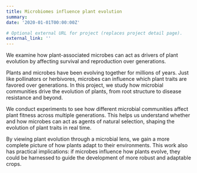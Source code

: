 ```yaml
---
title: Microbiomes influence plant evolution
summary: 
date: '2020-01-01T00:00:00Z'

# Optional external URL for project (replaces project detail page).
external_link: ''
---
```


We examine how plant-associated microbes can act as drivers of plant evolution by affecting survival and reproduction over generations.

<!--more-->

Plants and microbes have been evolving together for millions of years. Just like pollinators or herbivores, microbes can influence which plant traits are favored over generations. In this project, we study how microbial communities drive the evolution of plants, from root structure to disease resistance and beyond.

We conduct experiments to see how different microbial communities affect plant fitness across multiple generations. This helps us understand whether and how microbes can act as agents of natural selection, shaping the evolution of plant traits in real time.

By viewing plant evolution through a microbial lens, we gain a more complete picture of how plants adapt to their environments. This work also has practical implications: if microbes influence how plants evolve, they could be harnessed to guide the development of more robust and adaptable crops.